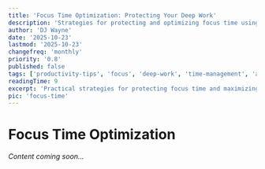 ```yaml
---
title: 'Focus Time Optimization: Protecting Your Deep Work'
description: 'Strategies for protecting and optimizing focus time using BuildOS. Learn to defend your attention and maximize deep work.'
author: 'DJ Wayne'
date: '2025-10-23'
lastmod: '2025-10-23'
changefreq: 'monthly'
priority: '0.8'
published: false
tags: ['productivity-tips', 'focus', 'deep-work', 'time-management', 'attention', 'optimization']
readingTime: 9
excerpt: 'Practical strategies for protecting focus time and maximizing deep work sessions. Learn attention management with BuildOS.'
pic: 'focus-time'
---
```


# Focus Time Optimization

_Content coming soon..._
